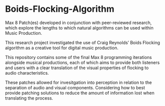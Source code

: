 # Boids-Flocking-Algorithm
Max 8 Patch(es) developed in conjunction with peer-reviewed research, which explore the lengths to which natural algorithms can be used within Music Production.

This research project investigated the use of Craig Reynolds’ Boids Flocking algorithm as a creative tool for digital music production. 

This repository contains some of the final Max 8 programming iterations alongside musical productions, each of which aims to provide both listeners and users with a clear translation of the visual properties of flocking to audio characteristics. 

These patches allowed for invesitgation into perception in relation to the separation of audio and visual components. Considering how to best provide patching solutions to reduce the amount of information lost when translating the process.
